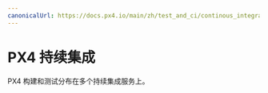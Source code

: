```yaml
---
canonicalUrl: https://docs.px4.io/main/zh/test_and_ci/continous_integration
---
```


# PX4 持续集成

PX4 构建和测试分布在多个持续集成服务上。